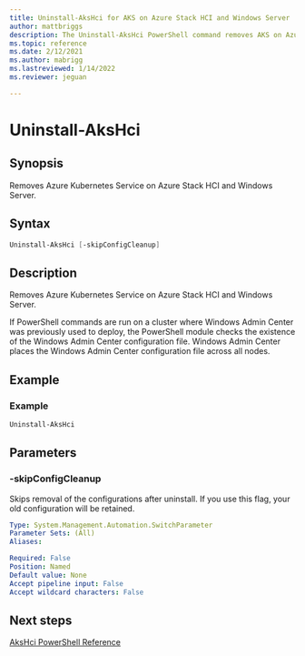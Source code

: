```yaml
---
title: Uninstall-AksHci for AKS on Azure Stack HCI and Windows Server
author: mattbriggs
description: The Uninstall-AksHci PowerShell command removes AKS on Azure Stack HCI and Windows Server.
ms.topic: reference
ms.date: 2/12/2021
ms.author: mabrigg 
ms.lastreviewed: 1/14/2022
ms.reviewer: jeguan

---
```


# Uninstall-AksHci

## Synopsis
Removes Azure Kubernetes Service on Azure Stack HCI and Windows Server.

## Syntax

```powershell
Uninstall-AksHci [-skipConfigCleanup]
```

## Description
Removes Azure Kubernetes Service on Azure Stack HCI and Windows Server. 

If PowerShell commands are run on a cluster where Windows Admin Center was previously used to deploy, the PowerShell module checks the existence of the Windows Admin Center configuration file. Windows Admin Center places the Windows Admin Center configuration file across all nodes. 

## Example

### Example
```powershell
Uninstall-AksHci
```

## Parameters

### -skipConfigCleanup
Skips removal of the configurations after uninstall. If you use this flag, your old configuration will be retained.

```yaml
Type: System.Management.Automation.SwitchParameter
Parameter Sets: (All)
Aliases:

Required: False
Position: Named
Default value: None
Accept pipeline input: False
Accept wildcard characters: False
```
## Next steps

[AksHci PowerShell Reference](index.md)